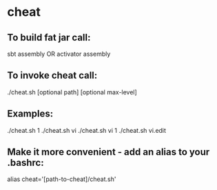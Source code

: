 # cheat

## To build fat jar call:
sbt assembly
OR
activator assembly

## To invoke cheat call: 
./cheat.sh [optional path] [optional max-level]

## Examples:
./cheat.sh 1
./cheat.sh vi
./cheat.sh vi 1
./cheat.sh vi.edit

## Make it more convenient - add an alias to your .bashrc: 
alias cheat='[path-to-cheat]/cheat.sh'